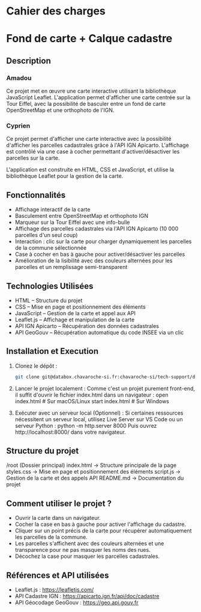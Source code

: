 Cahier des charges
==================

# Fond de carte + Calque cadastre

## Description
### Amadou
Ce projet met en œuvre une carte interactive utilisant la bibliothèque JavaScript Leaflet. L'application permet d'afficher une carte centrée sur la Tour Eiffel, avec la possibilité de basculer entre un fond de carte OpenStreetMap et une orthophoto de l'IGN.

### Cyprien
Ce projet permet d'afficher une carte interactive avec la possibilité d'afficher les parcelles cadastrales grâce à l'API IGN Apicarto. L'affichage est contrôlé via une case à cocher permettant d'activer/désactiver les parcelles sur la carte.

L'application est construite en HTML, CSS et JavaScript, et utilise la bibliothèque Leaflet pour la gestion de la carte.

## Fonctionnalités
- Affichage interactif de la carte
- Basculement entre OpenStreetMap et orthophoto IGN
- Marqueur sur la Tour Eiffel avec une info-bulle
- Affichage des parcelles cadastrales via l'API IGN Apicarto (10 000 parcelles d'un seul coup)
- Interaction : clic sur la carte pour charger dynamiquement les parcelles de la commune sélectionnée
- Case à cocher en bas à gauche pour activer/désactiver les parcelles
- Amélioration de la lisibilité avec des couleurs alternées pour les parcelles et un remplissage semi-transparent

## Technologies Utilisées
- HTML – Structure du projet
- CSS – Mise en page et positionnement des éléments
- JavaScript – Gestion de la carte et appel aux API
- Leaflet.js – Affichage et manipulation de la carte
- API IGN Apicarto – Récupération des données cadastrales
- API GeoGouv – Récupération automatique du code INSEE via un clic

## Installation et Execution
1. Clonez le dépôt :
   ```bash
   git clone git@databox.chavaroche-si.fr:chavaroche-si/tech-support/devel/databox/customtools/composants/fonddecarte-carte.git

2. Lancer le projet localement :
Comme c'est un projet purement front-end, il suffit d'ouvrir le fichier index.html dans un navigateur :
   open index.html   # Sur macOS/Linux
   start index.html  # Sur Windows

3. Exécuter avec un serveur local (Optionnel) :
Si certaines ressources nécessitent un serveur local, utilisez Live Server sur VS Code ou un serveur Python :
   python -m http.server 8000
   Puis ouvrez http://localhost:8000/ dans votre navigateur.

## Structure du projet 
/root (Dossier principal)
   index.html → Structure principale de la page
   styles.css → Mise en page et positionnement des éléments
   script.js → Gestion de la carte et des appels API
   README.md → Documentation du projet

## Comment utiliser le projet ?
- Ouvrir la carte dans un navigateur.
- Cocher la case en bas à gauche pour activer l'affichage du cadastre.
- Cliquer sur un point précis de la carte pour récupérer automatiquement les parcelles de la commune.
- Les parcelles s'affichent avec des couleurs alternées et une transparence pour ne pas masquer les noms des rues.
- Décochez la case pour masquer les parcelles cadastrales.

## Références et API utilisées
- Leaflet.js : https://leafletjs.com/ 
- API Cadastre IGN : https://apicarto.ign.fr/api/doc/cadastre
- API Géocodage GeoGouv : https://geo.api.gouv.fr
